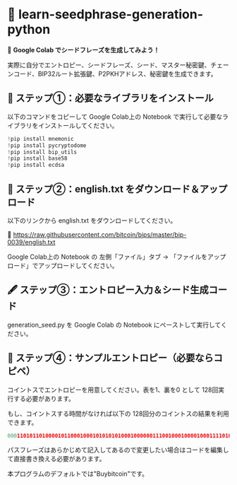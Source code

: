 # 🌱 learn-seedphrase-generation-python

🔐 **Google Colab でシードフレーズを生成してみよう！**

実際に自分でエントロピー、シードフレーズ、シード、マスター秘密鍵、チェーンコード、BIP32ルート拡張鍵、P2PKHアドレス、秘密鍵を生成できます。

## 🔧 ステップ①：必要なライブラリをインストール

以下のコマンドをコピーして Google Colab上の Notebook で実行して必要なライブラリをインストールしてください。

```python
!pip install mnemonic
!pip install pycryptodome
!pip install bip_utils
!pip install base58
!pip install ecdsa
```

## 🔧 ステップ②：english.txt をダウンロード＆アップロード

以下のリンクから english.txt をダウンロードしてください。

🔗 https://raw.githubusercontent.com/bitcoin/bips/master/bip-0039/english.txt

Google Colab上の Notebook の 左側「ファイル」タブ → 「ファイルをアップロード」でアップロードしてください。

## 🖋️ ステップ③：エントロピー入力＆シード生成コード

generation_seed.py を Google Colab の Notebook にペーストして実行してください。

## 🎲 ステップ④：サンプルエントロピー（必要ならコピペ）

コイントスでエントロピーを用意してください。表を1、裏を0 として 128回実行する必要があります。

もし、コイントスする時間がなければ以下の 128回分のコイントスの結果を利用できます。

```python
00011010110100001011000100010101010100010000001110010001000010001111010110110100101000000100001100111000111101101110010101100010
```

パスフレーズはあらかじめて記入してあるので変更したい場合はコードを編集して直接書き換える必要があります。

本プログラムのデフォルトでは"Buybitcoin"です。
